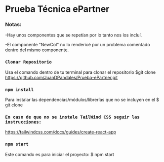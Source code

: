 # Prueba Técnica ePartner

### Notas:

-Hay unos componentes que se repetían por lo tanto nos los incluí.

-El componente "NewCol" no lo rendericé por un problema comentado dentro del mismo componente.

### `Clonar Repositorio`

Usa el comando dentro de tu terminal para clonar el repositorio $git clone https://github.com/JuanDPandales/Prueba-ePartner.git

### `npm install`

Para instalar las dependencias/módulos/librerías que no se incluyen en el $ git clone

### `En caso de que no se instale TailWind CSS seguir las instrucciones:`

https://tailwindcss.com/docs/guides/create-react-app

### `npm start`

Este comando es para iniciar el proyecto: $ npm start
